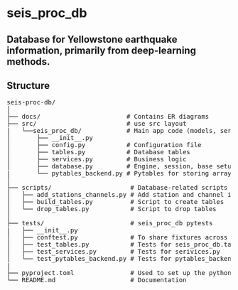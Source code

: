 # seis_proc_db

## Database for Yellowstone earthquake information, primarily from deep-learning methods.

## Structure
<pre>
seis-proc-db/  
│ 
├── docs/                       # Contains ER diagrams
├── src/                        # use src layout  
|   └──seis_proc_db/            # Main app code (models, services, etc.)  
│       ├── __init__.py    
│       ├── config.py           # Configuration file   
│       ├── tables.py           # Database tables   
│       ├── services.py         # Business logic    
│       ├── database.py         # Engine, session, base setup    
|       └── pytables_backend.py # Pytables for storing arrays on disk 
│  
├── scripts/                     # Database-related scripts   
│   ├── add_stations_channels.py # Add station and channel info to the db from xml files
│   ├── build_tables.py          # Script to create tables   
│   └── drop_tables.py           # Script to drop tables   
│    
├── tests/                       # seis_proc_db pytests  
|   ├── __init__.py 
│   ├── conftest.py              # To share fixtures across multiple files (e.g., building a db session)
│   ├── test_tables.py           # Tests for seis_proc_db.tables
│   ├── test_services.py         # Tests for serivices.py
│   └── test_pytables_backend.py # Tests for pytables_backend.py
| 
├── pyproject.toml               # Used to set up the python env
└── README.md                    # Documentation   

</pre>